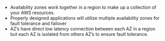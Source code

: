 - Availability zones work together in a region to make up a collection of your AWS resources.
- Properly designed applications will utilize multiple availability zones for fault tolerance and failover
- AZ’s have direct low latency connection between each AZ in a region but each AZ is isolated from others AZ’s to ensure fault tolerance.